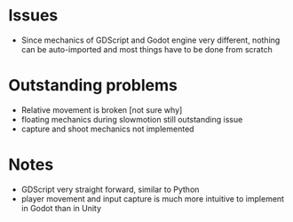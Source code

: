# Issues

- Since mechanics of GDScript and Godot engine very different, nothing can be auto-imported and most things have to be done from scratch

# Outstanding problems

- Relative movement is broken [not sure why]
- floating mechanics during slowmotion still outstanding issue
- capture and shoot mechanics not implemented


# Notes

- GDScript very straight forward, similar to Python
- player movement and input capture is much more intuitive to implement in Godot than in Unity
